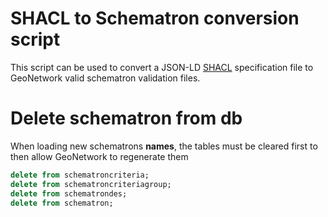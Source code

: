 # SHACL to Schematron conversion script

This script can be used to convert a JSON-LD [SHACL](https://www.w3.org/TR/shacl/) specification file to GeoNetwork valid schematron validation files.


# Delete schematron from db

When loading new schematrons **names**, the tables must be cleared first to then allow GeoNetwork to regenerate them
```sql
delete from schematroncriteria;
delete from schematroncriteriagroup;
delete from schematrondes;
delete from schematron;
```